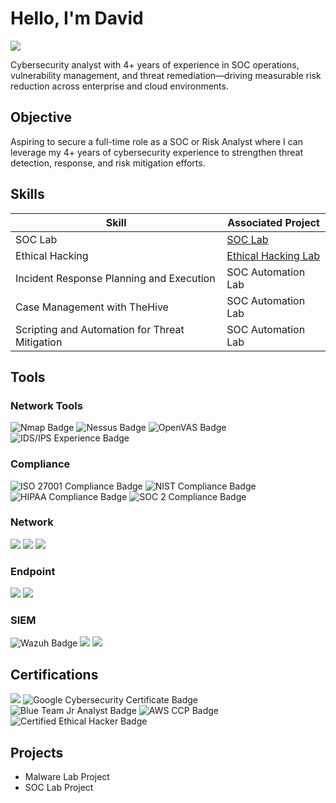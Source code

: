 # Hello, I'm David
<a href="https://linkedin.com/in/david-p-172823149"><img src="https://img.shields.io/badge/-LinkedIn-0072b1?&style=for-the-badge&logo=linkedin&logoColor=white" /></a>


Cybersecurity analyst with 4+ years of experience in SOC operations, vulnerability management, and threat remediation—driving measurable risk reduction across enterprise and cloud environments.

## Objective

Aspiring to secure a full-time role as a SOC or Risk Analyst where I can leverage my 4+ years of cybersecurity experience to strengthen threat detection, response, and risk mitigation efforts.

## Skills

| Skill                                         | Associated Project         |
|-----------------------------------------------|----------------------------|
| SOC Lab        | <a href="https://google.com">SOC Lab</a>|
|Ethical Hacking | <a href="https://google.com">Ethical Hacking Lab</a>|
| Incident Response Planning and Execution      | SOC Automation Lab|
| Case Management with TheHive                  | SOC Automation Lab|
| Scripting and Automation for Threat Mitigation | SOC Automation Lab|

## Tools

### Network Tools
<div>
<img src="https://img.shields.io/badge/-Nmap-214478?&style=for-the-badge&logo=Nmap&logoColor=white" alt="Nmap Badge" />
  <img src="https://img.shields.io/badge/-Nessus-0A66C2?&style=for-the-badge&logo=Tenable&logoColor=white" alt="Nessus Badge" />
  <img src="https://img.shields.io/badge/-OpenVAS-3E8E41?&style=for-the-badge&logo=OpenVAS&logoColor=white" alt="OpenVAS Badge" />
  <img src="https://img.shields.io/badge/-IDS/IPS-3E8E41?style=for-the-badge&logo=security&logoColor=white" alt="IDS/IPS Experience Badge" />



</div>

### Compliance

<div>
  <img src="https://img.shields.io/badge/-ISO_27001-3E8E41?style=for-the-badge&logo=security&logoColor=white" alt="ISO 27001 Compliance Badge" />
  <img src="https://img.shields.io/badge/-NIST-3E8E41?style=for-the-badge&logo=security&logoColor=white" alt="NIST Compliance Badge" />
  <img src="https://img.shields.io/badge/-HIPAA-3E8E41?style=for-the-badge&logo=security&logoColor=white" alt="HIPAA Compliance Badge" />
  <img src="https://img.shields.io/badge/-SOC_2-3E8E41?style=for-the-badge&logo=security&logoColor=white" alt="SOC 2 Compliance Badge" />




</div>


### Network
<div>
    <img src="https://img.shields.io/badge/-Wireshark-1679A7?&style=for-the-badge&logo=Wireshark&logoColor=white" />
    <img src="https://img.shields.io/badge/-Suricata-EF3B2D?&style=for-the-badge&logo=Suricata&logoColor=white" />
    <img src="https://img.shields.io/badge/-Zeek-777BB4?&style=for-the-badge&logo=Zeek&logoColor=white" />
</div>

### Endpoint
<div>
    <img src="https://img.shields.io/badge/-Microsoft_Defender_for_Endpoint-00A4EF?&style=for-the-badge&logo=Microsoft&logoColor=white" />
    <img src="https://img.shields.io/badge/-Velociraptor-4B275F?&style=for-the-badge&logo=Velociraptor&logoColor=white" />
</div>

### SIEM
<div>
<img src="https://img.shields.io/badge/-Wazuh-5A5C61?&style=for-the-badge&logo=Wazuh&logoColor=white" alt="Wazuh Badge" />
<img src="https://img.shields.io/badge/-Splunk-000000?&style=for-the-badge&logo=Splunk&logoColor=white" />
<img src="https://img.shields.io/badge/-Elastic-005571?&style=for-the-badge&logo=Elastic&logoColor=white" />
</div>

## Certifications
<div>
<img src="https://img.shields.io/badge/-Security%2B-FF0000?&style=for-the-badge&logo=CompTIA&logoColor=white)" />
<img src="https://img.shields.io/badge/-Google%20Cybersecurity-4285F4?&style=for-the-badge&logo=Google&logoColor=white" alt="Google Cybersecurity Certificate Badge" />
<img src="https://img.shields.io/badge/-Blue%20Team%20Jr%20Analyst-005f73?&style=for-the-badge&logo=security&logoColor=white" alt="Blue Team Jr Analyst Badge" />
<img src="https://img.shields.io/badge/-AWS%20CCP-232F3E?&style=for-the-badge&logo=Amazon%20AWS&logoColor=white" alt="AWS CCP Badge" />
<img src="https://img.shields.io/badge/-Certified%20Ethical%20Hacker-990000?&style=for-the-badge&logo=Hack%20The%20Box&logoColor=white" alt="Certified Ethical Hacker Badge" />



## Projects
- Malware Lab Project
- SOC Lab Project
